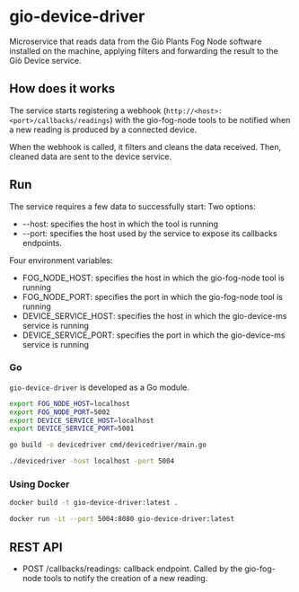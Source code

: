 # gio-device-driver
Microservice that reads data from the Giò Plants Fog Node software installed on the machine, applying filters and
forwarding the result to the Giò Device service.

## How does it works

The service starts registering a webhook (`http://<host>:<port>/callbacks/readings`) with the gio-fog-node tools to be notified when a new reading is produced by a connected device.

When the webhook is called, it filters and cleans the data received. Then, cleaned data are sent to the device service.

## Run

The service requires a few data to successfully start:
Two options:

- --host: specifies the host in which the tool is running
- --port: specifies the host used by the service to expose its callbacks endpoints.

Four environment variables:

- FOG_NODE_HOST: specifies the host in which the gio-fog-node tool is running
- FOG_NODE_PORT: specifies the port in which the gio-fog-node tool is running
- DEVICE_SERVICE_HOST: specifies the host in which the gio-device-ms service is running
- DEVICE_SERVICE_PORT: specifies the port in which the gio-device-ms service is running

### Go
`gio-device-driver` is developed as a Go module.
```bash
export FOG_NODE_HOST=localhost
export FOG_NODE_PORT=5002
export DEVICE_SERVICE_HOST=localhost
export DEVICE_SERVICE_PORT=5001

go build -o devicedriver cmd/devicedriver/main.go

./devicedriver -host localhost -port 5004
```

### Using Docker

```bash
docker build -t gio-device-driver:latest .

docker run -it --port 5004:8080 gio-device-driver:latest
```

## REST API

- POST /callbacks/readings: callback endpoint. Called by the gio-fog-node tools to notify the creation of a new reading.